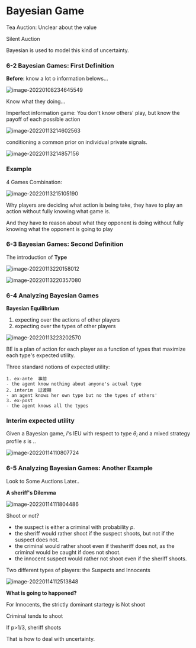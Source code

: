 # Bayesian Game

Tea Auction: Unclear about the value

Silent Auction

Bayesian is used to model this kind of uncertainty.

### 6-2 Bayesian Games: First Definition 

**Before**: know a lot o information belows...

![image-20220108234645549](https://chqwer2.github.io/img/Typora/image-20220108234645549.png)

Know what they doing...

Imperfect information game: You don't know others' play, but know the payoff of each possible action

![image-20220113214602563](https://chqwer2.github.io/img/Typora/image-20220113214602563.png)

conditioning a common prior on individual private signals.

![image-20220113214857156](https://chqwer2.github.io/img/Typora/image-20220113214857156.png)

### Example

4 Games Combination:

![image-20220113215105190](https://chqwer2.github.io/img/Typora/image-20220113215105190.png)

Why players are deciding what action is being take, they have to play an action without fully knowing what game is.

And they have to reason about what they opponent is doing without fully knowing what the opponent is going to play



### 6-3 Bayesian Games: Second Definition

The introduction of **Type** 

![image-20220113220158012](https://chqwer2.github.io/img/Typora/image-20220113220158012.png)

![image-20220113220357080](https://chqwer2.github.io/img/Typora/image-20220113220357080.png)

### 6-4 Analyzing Bayesian Games 

**Bayesian Equilibrium**

1. expecting over the actions of other players
2. expecting over the types of other players

![image-20220113223202570](https://chqwer2.github.io/img/Typora/image-20220113223202570.png)



BE is a plan of action for each player as a function of types that maximize each type's expected utility.

Three standard notions of expected utility:

	1. ex-ante  事前
	- the agent know nothing about anyone's actual type
	2. interim  过渡期
	- an agent knows her own type but no the types of others'
	3. ex-post  
	- the agent knows all the types

### Interim expected utility

Given a Bayesian game, $i$'s IEU with respect to type $\theta_i$ and a mixed strategy profile $s$ is ..

![image-20220114110807724](https://chqwer2.github.io/img/Typora/image-20220114110807724.png)

### 6-5 Analyzing Bayesian Games: Another Example 

Look to Some Auctions Later..



**A sheriff's Dilemma**

![image-20220114111804486](https://chqwer2.github.io/img/Typora/image-20220114111804486.png)

Shoot or not?

- the suspect is either a criminal with probability $p$. 
- the sheriff would rather shoot if the suspect shoots, but not if the suspect does not.
- the criminal would rather shoot even if thesheriff does not, as the criminal would be caught if does not shoot.
- the innocent suspect would rather not shoot even if the sheriff shoots.

Two different types of players: the Suspects and Innocents

![image-20220114112513848](https://chqwer2.github.io/img/Typora/image-20220114112513848.png)

**What is going to happened?**

For Innocents, the strictly dominant startegy is Not shoot

Criminal tends to shoot

If p>1/3, sheriff shoots

That is how to deal with uncertainty.





